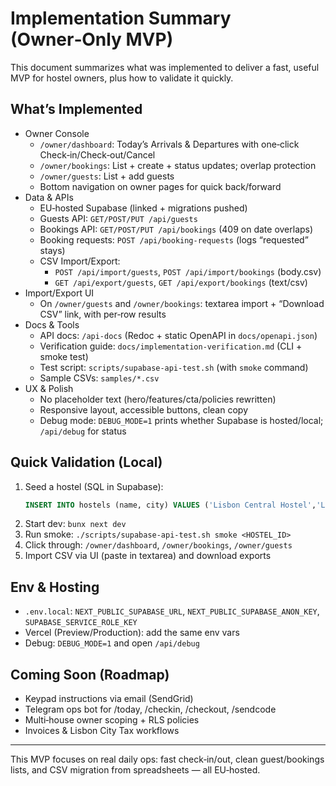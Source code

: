 # Implementation Summary (Owner‑Only MVP)

This document summarizes what was implemented to deliver a fast, useful MVP for hostel owners, plus how to validate it quickly.

## What’s Implemented
- Owner Console
  - `/owner/dashboard`: Today’s Arrivals & Departures with one‑click Check‑in/Check‑out/Cancel
  - `/owner/bookings`: List + create + status updates; overlap protection
  - `/owner/guests`: List + add guests
  - Bottom navigation on owner pages for quick back/forward
- Data & APIs
  - EU‑hosted Supabase (linked + migrations pushed)
  - Guests API: `GET/POST/PUT /api/guests`
  - Bookings API: `GET/POST/PUT /api/bookings` (409 on date overlaps)
  - Booking requests: `POST /api/booking-requests` (logs “requested” stays)
  - CSV Import/Export:
    - `POST /api/import/guests`, `POST /api/import/bookings` (body.csv)
    - `GET /api/export/guests`, `GET /api/export/bookings` (text/csv)
- Import/Export UI
  - On `/owner/guests` and `/owner/bookings`: textarea import + “Download CSV” link, with per‑row results
- Docs & Tools
  - API docs: `/api-docs` (Redoc + static OpenAPI in `docs/openapi.json`)
  - Verification guide: `docs/implementation-verification.md` (CLI + smoke test)
  - Test script: `scripts/supabase-api-test.sh` (with `smoke` command)
  - Sample CSVs: `samples/*.csv`
- UX & Polish
  - No placeholder text (hero/features/cta/policies rewritten)
  - Responsive layout, accessible buttons, clean copy
  - Debug mode: `DEBUG_MODE=1` prints whether Supabase is hosted/local; `/api/debug` for status

## Quick Validation (Local)
1) Seed a hostel (SQL in Supabase):
   ```sql
   INSERT INTO hostels (name, city) VALUES ('Lisbon Central Hostel','Lisbon') RETURNING id;
   ```
2) Start dev: `bunx next dev`
3) Run smoke: `./scripts/supabase-api-test.sh smoke <HOSTEL_ID>`
4) Click through: `/owner/dashboard`, `/owner/bookings`, `/owner/guests`
5) Import CSV via UI (paste in textarea) and download exports

## Env & Hosting
- `.env.local`: `NEXT_PUBLIC_SUPABASE_URL`, `NEXT_PUBLIC_SUPABASE_ANON_KEY`, `SUPABASE_SERVICE_ROLE_KEY`
- Vercel (Preview/Production): add the same env vars
- Debug: `DEBUG_MODE=1` and open `/api/debug`

## Coming Soon (Roadmap)
- Keypad instructions via email (SendGrid)
- Telegram ops bot for /today, /checkin, /checkout, /sendcode
- Multi‑house owner scoping + RLS policies
- Invoices & Lisbon City Tax workflows

---
This MVP focuses on real daily ops: fast check‑in/out, clean guest/bookings lists, and CSV migration from spreadsheets — all EU‑hosted.

